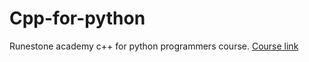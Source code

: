 # Cpp-for-python
Runestone academy c++ for python programmers course.
[Course link](https://runestone.academy/ns/books/published/cpp4python/index.html?mode=browsing)
